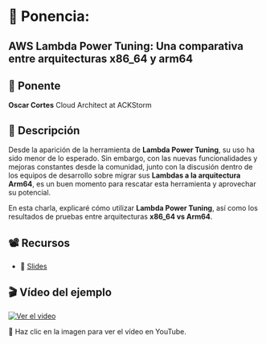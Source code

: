 # 📌 Ponencia:
## AWS Lambda Power Tuning: Una comparativa entre arquitecturas x86_64 y arm64

## 👤 Ponente
**Oscar Cortes**
Cloud Architect at ACKStorm

## 📄 Descripción
Desde la aparición de la herramienta de **Lambda Power Tuning**, su uso ha sido menor de lo esperado. Sin embargo, con las nuevas funcionalidades y mejoras constantes desde la comunidad, junto con la discusión dentro de los equipos de desarrollo sobre migrar sus **Lambdas a la arquitectura Arm64**, es un buen momento para rescatar esta herramienta y aprovechar su potencial.

En esta charla, explicaré cómo utilizar **Lambda Power Tuning**, así como los resultados de pruebas entre arquitecturas **x86_64 vs Arm64**.

## 📽 Recursos
- 🔗 [Slides](https://github.com/Asoc-Hacker-Dreams/jornadaaws2025/blob/main/Ponencia-1/AWS%20Lambda%20Power%20Tuning%2008_02_2025-olcortesb.pdf)

## 🎬 Vídeo del ejemplo

[![Ver el video](https://img.youtube.com/vi/-ftrCHP2c0E/0.jpg)](https://www.youtube.com/watch?v=-ftrCHP2c0E)

🔹 Haz clic en la imagen para ver el vídeo en YouTube.

